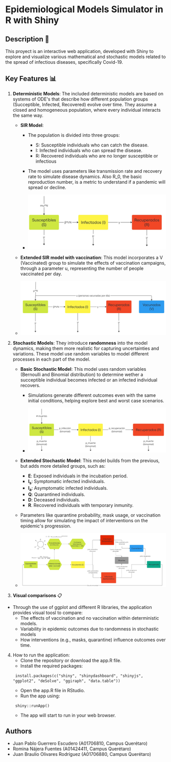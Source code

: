 # Epidemiological Models Simulator in R with Shiny

## Description 📑
This proyect is an interactive web application, developed with Shiny to explore and visualize various mathematical and stochastic models related to the spread of infectious diseases, specifically Covid-19.

## Key Features 📊

1. **Deterministic Models**: The included deterministic models are based on 
systems of ODE's that describe how different population groups (Succeptible, Infected, Recovered) evolve over time. They assume a closed and homogeneous population, where every individual interacts the same way. 

    * **SIR Model**: 
        * The population is divided into three groups: 
            - S: Susceptible individuals who can catch the disease.
            - I: Infected individuals who can spread the disease.
            - R: Recovered individuals who are no longer susceptible or infectious 

        * The model uses parameters like transmission rate and recovery rate to simulate disease dynamics. Also R_0, the basic reproduction number, is a metric to understand if a pandemic will spread or decline. 

        * ![Basic SIR ODE Model](www/diagrama-sir-ode-basico.jpg)

    * **Extended SIR model with vaccination**: This model incorporates a V (Vaccinated) group to simulate the effects of vaccination campaigns, through a parameter u, representing the number of people vaccinated per day. 
     - ![Extended SIR ODE Model](www/diagrama-sir-ode-vacunacion.jpg)

2. **Stochastic Models**: They introduce **randomness** into the model dynamics, making them more realistic for capturing uncertainties and variations. These model use random variables to model different processes in each part of the model. 

    * **Basic Stochastic Model**: This model uses random variables (Bernoulli and Binomial distribution) to determine wether a succeptible individual becomes infected or an infected individual recovers. 

        - Simulations generate different outcomes even with the same initial conditions, helping explore best and worst case scenarios. 

        - ![Basic Stochastic Model](www/diagrama-sir-proba-basico.jpg)


    * **Extended Stochastic Model**: This model builds from the previous, but adds more detailed groups, such as: 

        - $\mathbf{E}$: Exposed individuals in the incubation period. 
        - $\mathbf{I_s}$: Symptomatic infected individuals. 
        - $\mathbf{I_a}$: Asymptomatic infected individuals. 
        - $\mathbf{Q}$: Quarantined individuals. 
        - $\mathbf{D}$: Deceased individuals. 
        - $\mathbf{R}$. Recovered individuals with temporary inmunity. 
    
    * Parameters like quarantine probability, mask usage, or vaccination timing allow for simulating the impact of interventions on the epidemic's progression.

    * ![Extended Stochastic Model](www/diagrama-sir-probabilistico.jpg)

3. **Visual comparisons** 📋
- Through the use of ggplot and different R libraries, the application provides visual toosl to compare: 
    - The effects of vaccination and no vaccination within deterministic models. 
    - Variability in epidemic outcomes due to randomness in stochastic models
    - How interventions (e.g., masks, quarantine) influence outcomes over time.

4. How to run the application: 
    * Clone the repository or download the app.R file.
    * Install the required packages: 
    <pre><code> install.packages(c("shiny", "shinydashboard", "shinyjs", "ggplot2", "deSolve", "ggiraph", "data.table")) </code></pre>
    * Open the app.R file in RStudio. 
    * Run the app using: 
     <pre><code> shiny::runApp() </code></pre>
    * The app will start to run in your web browser. 

##  Authors
- Juan Pablo Guerrero Escudero (A01706810, Campus Querétaro)
- Romina Nájera Fuentes (A01424411, Campus Querétaro)
- Juan Braulio Olivares Rodríguez (A01706880, Campus Querétaro)

    
    


